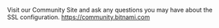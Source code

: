 Visit our Community Site and ask any questions you may have about the SSL configuration. https://community.bitnami.com
